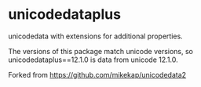 unicodedataplus
============

unicodedata with extensions for additional properties.

The versions of this package match unicode versions, so unicodedataplus==12.1.0 is data from unicode 12.1.0.

Forked from https://github.com/mikekap/unicodedata2